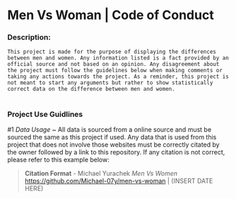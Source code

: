 # Men Vs Woman | Code of Conduct

### Description:

``This project is made for the purpose of displaying the differences between men and women. Any information listed is a fact provided by an official source and not based on an opinion. Any disagreement about the project must follow the guidelines below when making comments or taking any actions towards the project. As a reminder, this project is not meant to start any arguments but rather to show statistically correct data on the difference between men and women.``

#

### Project Use Guidlines

#1 _Data Usage_ ~ All data is sourced from a online source and must be sourced the same as this project if used.  Any data that is used from this project that does not involve those websites must be correctly citated by the owner followed by a link to this repository. If any citation is not correct, please refer to this example below:

> **Citation Format** - Michael Yurachek *Men Vs Women* https://github.com/Michael-07y/men-vs-woman | (INSERT DATE HERE)